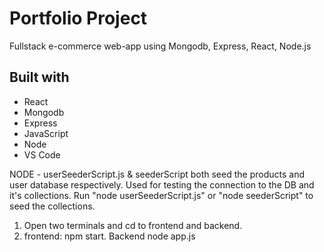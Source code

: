 # Portfolio Project 

Fullstack e-commerce web-app using Mongodb, Express, React, Node.js

## Built with

* React
* Mongodb
* Express
* JavaScript
* Node
* VS Code

NODE - userSeederScript.js & seederScript both seed the products and user database respectively. Used for testing the connection to the DB and it's collections.
Run "node userSeederScript.js" or "node seederScript" to seed the collections.

1. Open two terminals and cd to frontend and backend.
2. frontend: npm start. Backend node app.js